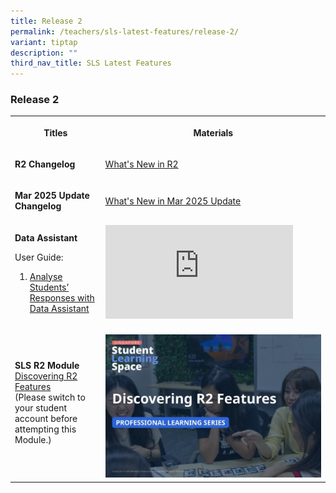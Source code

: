 ```yaml
---
title: Release 2
permalink: /teachers/sls-latest-features/release-2/
variant: tiptap
description: ""
third_nav_title: SLS Latest Features
---
```

<h3>Release 2</h3>
<table style="minWidth: 50px">
<colgroup>
<col>
<col>
</colgroup>
<tbody>
<tr>
<th rowspan="1" colspan="1">
<p>Titles</p>
</th>
<th rowspan="1" colspan="1">
<p>Materials</p>
</th>
</tr>
<tr>
<td rowspan="1" colspan="1">
<p><strong>R2 Changelog</strong>
</p>
</td>
<td rowspan="1" colspan="1">
<p><a href="/whats-new-in-r2/" rel="noopener noreferrer nofollow" target="_blank">What's New in R2</a>
</p>
</td>
</tr>
<tr>
<td rowspan="1" colspan="1">
<p><strong>Mar 2025 Update Changelog</strong>
</p>
</td>
<td rowspan="1" colspan="1">
<p><a href="https://www.learning.moe.edu.sg/whats-new-in-march-2025-update/" rel="noopener nofollow" target="_blank">What's New in Mar 2025 Update</a>
</p>
</td>
</tr>
<tr>
<td rowspan="1" colspan="1">
<p><strong>Data Assistant</strong>
</p>
<p>User Guide:</p>
<ol data-tight="true" class="tight">
<li>
<p><a href="/teacher-user-guide/assess/analyse-students-responses-with-data-assistant/" rel="noopener nofollow" target="_blank">Analyse Students’ Responses with Data Assistant</a>
</p>
</li>
</ol>
</td>
<td rowspan="1" colspan="1">
<div class="iframe-wrapper">
<iframe allowfullscreen="true" frameborder="0" src="https://www.youtube.com/embed/JNGPToBneWg"></iframe>
</div>
</td>
</tr>
<tr>
<td rowspan="1" colspan="1">
<p><strong>SLS R2 Module</strong>
<br><a href="https://go.gov.sg/r2features" rel="noopener noreferrer nofollow" target="_blank">Discovering R2 Features</a>
<br>(Please switch to your student account before attempting this Module.)</p>
</td>
<td rowspan="1" colspan="1">
<p></p>
<div class="isomer-image-wrapper">
<img style="width: 100%" height="auto" width="100%" alt="" src="/images/2Teacher/R2_Features_Snapshot.png">
</div>
</td>
</tr>
</tbody>
</table>
<p></p>